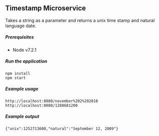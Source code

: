 ## Timestamp Microservice
 Takes a string as a parameter and returns a unix time stamp and natural language date.

##### Prerequisites 

* Node v7.2.1

##### Run the application 
   
    npm install
    npm start

##### Example usage

`http://localhost:8080/november%202%202010`
`http://localhost:8080/1288681200`

##### Example output

`{"unix":1252713600,"natural":"September 12, 2009"}`
